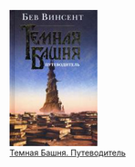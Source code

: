![](Темная%20Башня.%20Путеводитель.jpg)  
[Темная Башня. Путеводитель](Темная%20Башня.%20Путеводитель)

